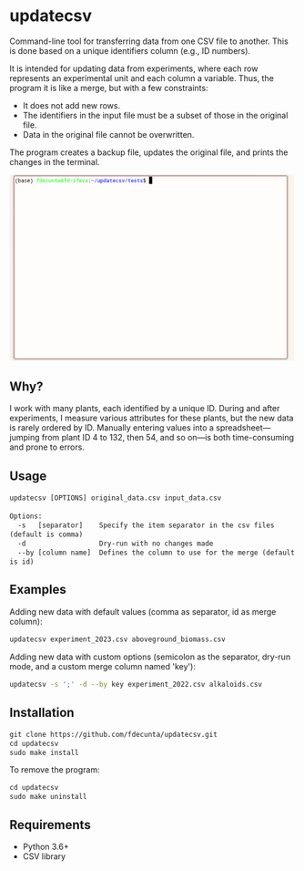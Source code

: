 # updatecsv

Command-line tool for transferring data from one CSV file to another. This is done based on a unique identifiers column (e.g., ID numbers). 

It is intended for updating data from experiments, where each row represents an experimental unit and each column a variable. Thus, the program it is like a merge, but with a few constraints:

- It does not add new rows.
- The identifiers in the input file must be a subset of those in the original file.
- Data in the original file cannot be overwritten.

The program creates a backup file, updates the original file, and prints the changes in the terminal.

<img src="updatecsv.gif" alt="image" width="500" height="auto">

## Why?

I work with many plants, each identified by a unique ID. During and after experiments, I measure various attributes for these plants, but the new data is rarely ordered by ID. Manually entering values into a spreadsheet—jumping from plant ID 4 to 132, then 54, and so on—is both time-consuming and prone to errors.

## Usage 

```
updatecsv [OPTIONS] original_data.csv input_data.csv

Options:
  -s   [separator]    Specify the item separator in the csv files (default is comma)
  -d                  Dry-run with no changes made
  --by [column name]  Defines the column to use for the merge (default is id)
```

## Examples

Adding new data with default values (comma as separator, id as merge column):

```bash
updatecsv experiment_2023.csv aboveground_biomass.csv
```

Adding new data with custom options (semicolon as the separator, dry-run mode, and a custom merge column named 'key'):


```bash
updatecsv -s ';' -d --by key experiment_2022.csv alkaloids.csv
```


## Installation

```shell
git clone https://github.com/fdecunta/updatecsv.git
cd updatecsv
sudo make install
```

To remove the program:

```shell
cd updatecsv
sudo make uninstall
```

## Requirements

- Python 3.6+
- CSV library

